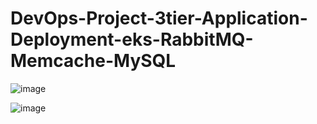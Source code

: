 # DevOps-Project-3tier-Application-Deployment-eks-RabbitMQ-Memcache-MySQL
![image](https://github.com/singhritesh85/DevOps-Project-3tier-Application-Deployment-eks-RabbitMQ-Memcache-MySQL/assets/56765895/23fe579f-ba90-41ae-b108-1d1d31ee58f0)

![image](https://github.com/singhritesh85/DevOps-Project-3tier-Application-Deployment-eks-RabbitMQ-Memcache-MySQL/assets/56765895/d702e3b0-f4e6-453f-9784-32c8c8f138e0)
